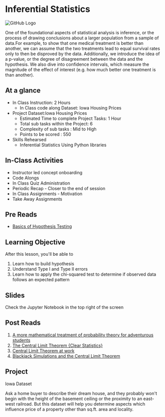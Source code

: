 # Inferential Statistics
![GitHub Logo](https://s3.ap-south-1.amazonaws.com/greyatom-social/GreyAtom-logo.png)

One of the foundational aspects of statistical analysis is inference, or the process of drawing conclusions about a larger population from a sample of data.For example, to show that one medical treatment is better than another, we can assume that the two treatments lead to equal survival rates only to then be disproved by the data. Additionally, we introduce the idea of a p-value, or the degree of disagreement between the data and the hypothesis. We also dive into confidence intervals, which measure the magnitude of the effect of interest (e.g. how much better one treatment is than another).

## At a glance
* In Class Instruction: 2 Hours
  * In Class code along Dataset: Iowa Housing Prices
* Project Dataset:Iowa Housing Prices
  * Estimated Time to complete Project Tasks: 1 Hour
  * Total sub tasks within the Project: 6
  * Complexity of sub tasks : Mid to High
  * Points to be scored : 550
* Skills Rehearsed
  * Inferential Statistics Using Python libraries

## In-Class Activities
* Instructor led concept onboarding
* Code Alongs
* In Class Quiz Administration
* Periodic Recap - Closer to the end of session
* In Class Assignments - Motivation
* Take Away Assignments

## Pre Reads
* [Basics of Hypothesis Testing](https://www.youtube.com/watch?v=UApFKiK4Hi8)

## Learning Objective
After this lesson, you'll be able to
1. Learn how to build hypothesis
2. Understand Type I and Type II errors
3. Learn how to apply the chi-squared test to determine if observed data follows an expected pattern

## Slides
Check the Jupyter Notebook in the top right of the screen

## Post Reads
1. [A more mathematical treatment of probability theory for adventurous students](http://www.sci.utah.edu/~gerig/CS6640-F2010/prob-tut.pdf)
2. [The Central Limit Theorem {Clear Statistics}](https://medium.com/@chelseaparlett/the-central-limit-theorem-clear-statistics-278b80fd6f9f)
3. [Central Limit Theorem at work](https://medium.com/@mtterribile/central-limit-theorem-at-work-a0de13df37dc)
4. [Blackjack Simulations and the Central Limit Theorem](https://medium.com/@andrewadelson/using-monte-carlo-to-answer-a-blackjack-question-part-2-827260ddd2b8)

## Project 
Iowa Dataset

Ask a home buyer to describe their dream house, and they probably won't begin with the height of the basement ceiling or the proximity to an east-west railroad. But this dataset will help you determine aspects which influence price of a property other than sq.ft. area and locality. 
